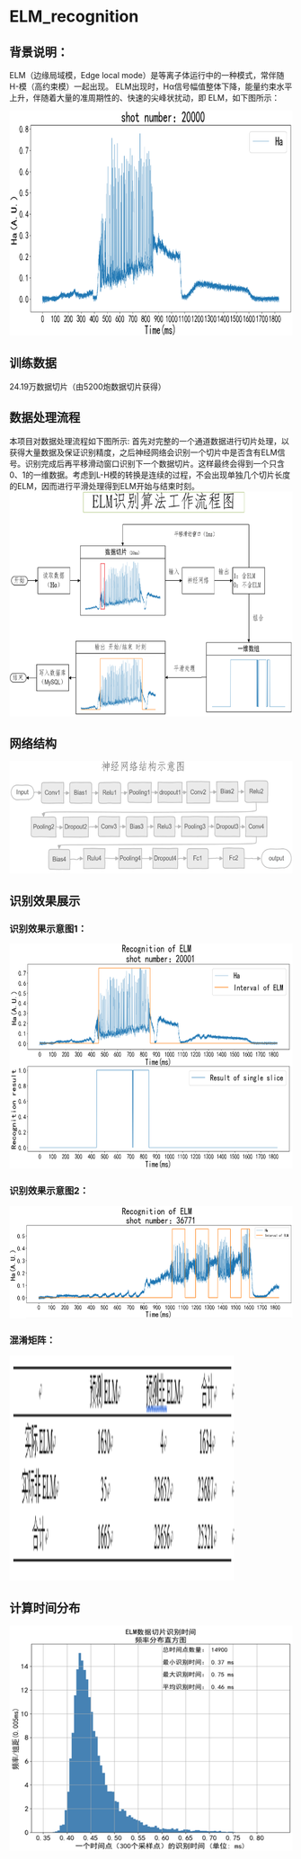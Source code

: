 # ELM_recognition
## 背景说明：
ELM（边缘局域模，Edge local mode）是等离子体运行中的一种模式，常伴随H-模（高约束模）一起出现。
ELM出现时，Hα信号幅值整体下降，能量约束水平上升，伴随着大量的准周期性的、快速的尖峰状扰动，即 ELM，如下图所示：
<div style="align: center">
<img src="https://github.com/yellowyellowyao/ELM_recognition/blob/master/picture/ELM%E7%A4%BA%E6%84%8F%E5%9B%BE.png" width = "600" height = "400" />
 </div >

## 训练数据
24.19万数据切片（由5200炮数据切片获得）

## 数据处理流程
本项目对数据处理流程如下图所示:
首先对完整的一个通道数据进行切片处理，以获得大量数据及保证识别精度，之后神经网络会识别一个切片中是否含有ELM信号。识别完成后再平移滑动窗口识别下一个数据切片。这样最终会得到一个只含0、1的一维数据。考虑到L-H模的转换是连续的过程，不会出现单独几个切片长度的ELM，因而进行平滑处理得到ELM开始与结束时刻。
<img src=https://github.com/yellowyellowyao/ELM_recognition/blob/master/picture/ELM%E8%AF%86%E5%88%AB%E7%AE%97%E6%B3%95%E7%A4%BA%E6%84%8F%E5%9B%BE.png width = "600" height = "400">


## 网络结构
<img src=https://github.com/yellowyellowyao/ELM_recognition/blob/master/picture/%E7%A5%9E%E7%BB%8F%E7%BD%91%E7%BB%9C%E7%A4%BA%E6%84%8F%E5%9B%BE.png width = "600" height = "200" />


## 识别效果展示
### 识别效果示意图1：
<img src=https://github.com/yellowyellowyao/ELM_recognition/blob/master/picture/%E8%AF%86%E5%88%AB%E6%95%88%E6%9E%9C%E7%A4%BA%E6%84%8F%E5%9B%BE1.png width = "600" height = "400" />

### 识别效果示意图2：
<img src=https://github.com/yellowyellowyao/ELM_recognition/blob/master/picture/%E8%AF%86%E5%88%AB%E6%95%88%E6%9E%9C%E7%A4%BA%E6%84%8F%E5%9B%BE2.png width = "600" height = "200" />

### 混淆矩阵：
<img src=https://github.com/yellowyellowyao/ELM_recognition/blob/master/picture/%E6%B7%B7%E6%B7%86%E7%9F%A9%E9%98%B5.png width = "400" height = "400" />


## 计算时间分布
<img src=https://github.com/yellowyellowyao/ELM_recognition/blob/master/picture/%E8%AF%86%E5%88%AB%E6%97%B6%E9%97%B4%E6%B5%8B%E8%AF%95%E5%9B%BE.png width = "600" height = "400" />

